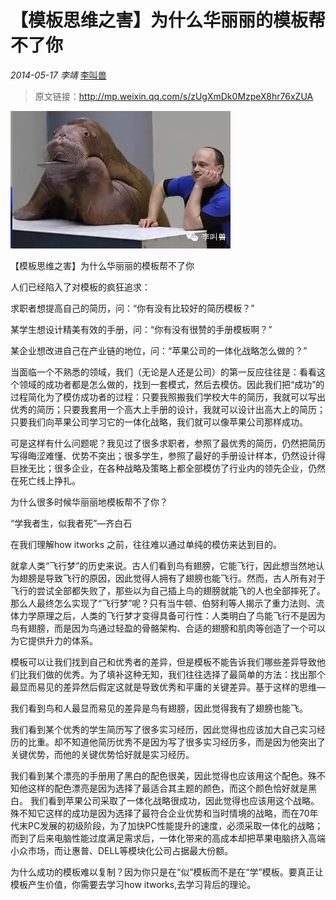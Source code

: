 # 【模板思维之害】为什么华丽丽的模板帮不了你

*2014-05-17* *李靖* [李叫兽](https://mp.weixin.qq.com/s?__biz=MzA5NTMxOTczOA==&mid=200110742&idx=1&sn=0e8838adcf88bdaa3003976b90d09cd4&scene=21&key=f001b101bcd9dcb684261e5067a72296227cda2019523bfcad8b7cbbab342876d879f51c6ad096be5341eecb474fa0975bd0210a22189266e624016f3a5966ffee0a72c650a1270b646a4dae987b1503&ascene=7&uin=MjQwNzMxODYwNQ%3D%3D&devicetype=Windows+8&version=6203005d&pass_ticket=xOhI1VQDG%2FzwbhWgqYvgjLhswwNIUGjt8DUL4fp00EDxCVadhAwYny0MJ9B2H%2Fmr&winzoom=1.125##)

> 原文链接：http://mp.weixin.qq.com/s/zUgXmDk0MzpeX8hr76xZUA

![](./_image/2017-02-13-18-21-32.jpg)


【模板思维之害】为什么华丽丽的模板帮不了你

人们已经陷入了对模板的疯狂追求：

求职者想提高自己的简历，问：“你有没有比较好的简历模板？”

某学生想设计精美有效的手册，问：“你有没有很赞的手册模板啊？”

某企业想改进自己在产业链的地位，问：“苹果公司的一体化战略怎么做的？”

当面临一个不熟悉的领域，我们（无论是人还是公司）的第一反应往往是：看看这个领域的成功者都是怎么做的，找到一套模式，然后去模仿。因此我们把“成功”的过程简化为了模仿成功者的过程：只要我照搬我们学校大牛的简历，我就可以写出优秀的简历；只要我套用一个高大上手册的设计，我就可以设计出高大上的简历；只要我们向苹果公司学习它的一体化战略，我们就可以像苹果公司那样成功。

可是这样有什么问题呢？我见过了很多求职者，参照了最优秀的简历，仍然把简历写得晦涩难懂、优势不突出；很多学生，参照了最好的手册设计样本，仍然设计得巨挫无比；很多企业，在各种战略及策略上都全部模仿了行业内的领先企业，仍然在死亡线上挣扎。

为什么很多时候华丽丽地模板帮不了你？

“学我者生，似我者死”—齐白石

在我们理解how itworks 之前，往往难以通过单纯的模仿来达到目的。

就拿人类“飞行梦”的历史来说。古人们看到鸟有翅膀，它能飞行，因此想当然地认为翅膀是导致飞行的原因，因此觉得人拥有了翅膀也能飞行。然而，古人所有对于飞行的尝试全部都失败了，那些以为自己插上鸟的翅膀就能飞的人也全部摔死了。那么人最终怎么实现了“飞行梦”呢？只有当牛顿、伯努利等人揭示了重力法则、流体力学原理之后，人类的飞行梦才变得具备可行性：人类明白了鸟能飞行不是因为鸟有翅膀，而是因为鸟通过轻盈的骨骼架构、合适的翅膀和肌肉等创造了一个可以为它提供升力的体系。

模板可以让我们找到自己和优秀者的差异，但是模板不能告诉我们哪些差异导致他们比我们做的优秀。为了填补这种无知，我们往往选择了最简单的方法：找出那个最显而易见的差异然后假定这就是导致优秀和平庸的关键差异。基于这样的思维—

我们看到鸟和人最显而易见的差异是鸟有翅膀，因此觉得我有了翅膀也能飞。

我们看到某个优秀的学生简历写了很多实习经历，因此觉得也应该加大自己实习经历的比重。却不知道他简历优秀不是因为写了很多实习经历多，而是因为他突出了关键优势，而他的关键优势恰好就是实习经历。

我们看到某个漂亮的手册用了黑白的配色很美，因此觉得也应该用这个配色。殊不知他这样的配色漂亮是因为选择了最适合其主题的颜色，而这个颜色恰好就是黑白。
我们看到苹果公司采取了一体化战略很成功，因此觉得也应该用这个战略。殊不知它这样的成功是因为选择了最符合企业优势和当时情境的战略，而在70年代末PC发展的初级阶段，为了加快PC性能提升的速度，必须采取一体化的战略；而到了后来电脑性能过度满足需求后，一体化带来的高成本却把苹果电脑挤入高端小众市场，而让惠普、DELL等模块化公司占据最大份额。

为什么成功的模板难以复制？因为你只是在“似”模板而不是在“学”模板。要真正让模板产生价值，你需要去学习how itworks,去学习背后的理论。